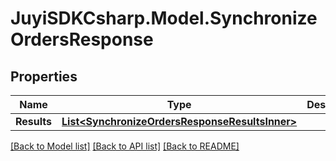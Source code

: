
# JuyiSDKCsharp.Model.SynchronizeOrdersResponse

## Properties

Name | Type | Description | Notes
------------ | ------------- | ------------- | -------------
**Results** | [**List&lt;SynchronizeOrdersResponseResultsInner&gt;**](SynchronizeOrdersResponseResultsInner.md) |  | [optional] 

[[Back to Model list]](../README.md#documentation-for-models)
[[Back to API list]](../README.md#documentation-for-api-endpoints)
[[Back to README]](../README.md)

